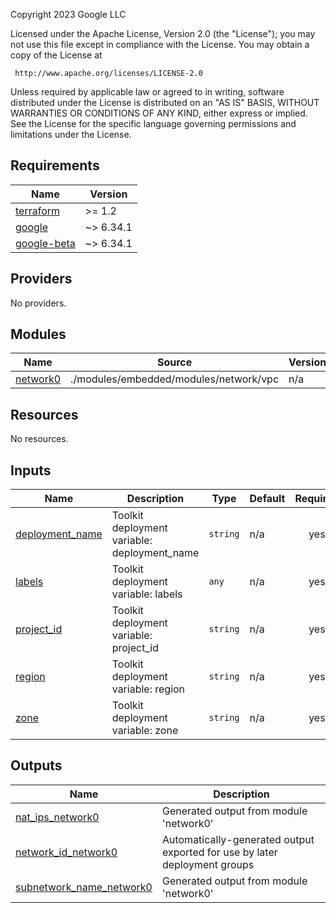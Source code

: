 <!-- BEGINNING OF PRE-COMMIT-TERRAFORM DOCS HOOK -->
Copyright 2023 Google LLC

Licensed under the Apache License, Version 2.0 (the "License");
you may not use this file except in compliance with the License.
You may obtain a copy of the License at

     http://www.apache.org/licenses/LICENSE-2.0

Unless required by applicable law or agreed to in writing, software
distributed under the License is distributed on an "AS IS" BASIS,
WITHOUT WARRANTIES OR CONDITIONS OF ANY KIND, either express or implied.
See the License for the specific language governing permissions and
limitations under the License.

## Requirements

| Name | Version |
|------|---------|
| <a name="requirement_terraform"></a> [terraform](#requirement\_terraform) | >= 1.2 |
| <a name="requirement_google"></a> [google](#requirement\_google) | ~> 6.34.1 |
| <a name="requirement_google-beta"></a> [google-beta](#requirement\_google-beta) | ~> 6.34.1 |

## Providers

No providers.

## Modules

| Name | Source | Version |
|------|--------|---------|
| <a name="module_network0"></a> [network0](#module\_network0) | ./modules/embedded/modules/network/vpc | n/a |

## Resources

No resources.

## Inputs

| Name | Description | Type | Default | Required |
|------|-------------|------|---------|:--------:|
| <a name="input_deployment_name"></a> [deployment\_name](#input\_deployment\_name) | Toolkit deployment variable: deployment\_name | `string` | n/a | yes |
| <a name="input_labels"></a> [labels](#input\_labels) | Toolkit deployment variable: labels | `any` | n/a | yes |
| <a name="input_project_id"></a> [project\_id](#input\_project\_id) | Toolkit deployment variable: project\_id | `string` | n/a | yes |
| <a name="input_region"></a> [region](#input\_region) | Toolkit deployment variable: region | `string` | n/a | yes |
| <a name="input_zone"></a> [zone](#input\_zone) | Toolkit deployment variable: zone | `string` | n/a | yes |

## Outputs

| Name | Description |
|------|-------------|
| <a name="output_nat_ips_network0"></a> [nat\_ips\_network0](#output\_nat\_ips\_network0) | Generated output from module 'network0' |
| <a name="output_network_id_network0"></a> [network\_id\_network0](#output\_network\_id\_network0) | Automatically-generated output exported for use by later deployment groups |
| <a name="output_subnetwork_name_network0"></a> [subnetwork\_name\_network0](#output\_subnetwork\_name\_network0) | Generated output from module 'network0' |
<!-- END OF PRE-COMMIT-TERRAFORM DOCS HOOK -->